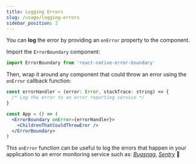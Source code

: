 ```yaml
---
title: Logging Errors
slug: /usage/logging-errors
sidebar_position: 2
---
```


You can **log** the error by providing an `onError` property to the component.

Import the `ErrorBoundary` component:

```js
import ErrorBoundary from 'react-native-error-boundary'
```

Then, wrap it around any component that could throw an error using the `onError` callback function:

```jsx
const errorHandler = (error: Error, stackTrace: string) => {
  /* Log the error to an error reporting service */
}

const App = () => (
  <ErrorBoundary onError={errorHandler}>
    <ChildrenThatCouldThrowEror />
  </ErrorBoundary>
)
```

This `onError` function can be useful to log the errors that happen in your application to an error monitoring service such as: _[Bugsnag](https://www.bugsnag.com/)_, _[Sentry](https://sentry.io/)_ 🐛
